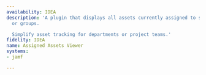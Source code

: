 ```yaml
---
availability: IDEA
description: 'A plugin that displays all assets currently assigned to selected users
  or groups.

  Simplify asset tracking for departments or project teams.'
fidelity: IDEA
name: Assigned Assets Viewer
systems:
- jamf

---
```

